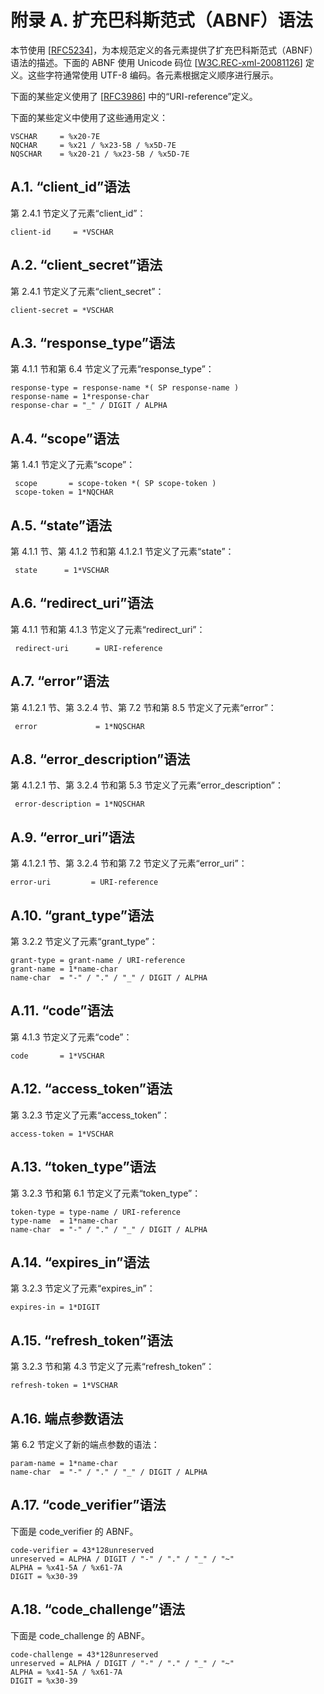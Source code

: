 # 附录 A. 扩充巴科斯范式（ABNF）语法

本节使用 [[RFC5234](https://www.rfc-editor.org/info/rfc5234)]，为本规范定义的各元素提供了扩充巴科斯范式（ABNF）语法的描述。下面的 ABNF 使用 Unicode 码位 [[W3C.REC-xml-20081126](https://www.w3.org/TR/REC-xml/REC-xml-20081126.xml)] 定义。这些字符通常使用 UTF-8 编码。各元素根据定义顺序进行展示。

下面的某些定义使用了 [[RFC3986](https://www.rfc-editor.org/info/rfc3986)] 中的“URI-reference”定义。

下面的某些定义中使用了这些通用定义：

```
VSCHAR     = %x20-7E
NQCHAR     = %x21 / %x23-5B / %x5D-7E
NQSCHAR    = %x20-21 / %x23-5B / %x5D-7E
```

## A.1. “client_id”语法

第 2.4.1 节定义了元素“client_id”：

```
client-id     = *VSCHAR
```

## A.2. “client_secret”语法

第 2.4.1 节定义了元素“client_secret”：

```
client-secret = *VSCHAR
```

## A.3. “response_type”语法

第 4.1.1 节和第 6.4 节定义了元素“response_type”：

```
response-type = response-name *( SP response-name )
response-name = 1*response-char
response-char = "_" / DIGIT / ALPHA
```

## A.4. “scope”语法

第 1.4.1 节定义了元素“scope”：

```
 scope       = scope-token *( SP scope-token )
 scope-token = 1*NQCHAR
```

## A.5. “state”语法

第 4.1.1 节、第 4.1.2 节和第 4.1.2.1 节定义了元素“state”：

```
 state      = 1*VSCHAR
```

## A.6. “redirect_uri”语法

第 4.1.1 节和第 4.1.3 节定义了元素“redirect_uri”：

```
 redirect-uri      = URI-reference
```

## A.7. “error”语法

第 4.1.2.1 节、第 3.2.4 节、第 7.2 节和第 8.5 节定义了元素“error”：

```
 error             = 1*NQSCHAR
```

## A.8. “error_description”语法

第 4.1.2.1 节、第 3.2.4 节和第 5.3 节定义了元素“error_description”：

```
 error-description = 1*NQSCHAR
```

## A.9. “error_uri”语法

第 4.1.2.1 节、第 3.2.4 节和第 7.2 节定义了元素“error_uri”：

```
error-uri         = URI-reference
```

## A.10. “grant_type”语法

第 3.2.2 节定义了元素“grant_type”：

```
grant-type = grant-name / URI-reference
grant-name = 1*name-char
name-char  = "-" / "." / "_" / DIGIT / ALPHA
```

## A.11. “code”语法

第 4.1.3 节定义了元素“code”：

```
code       = 1*VSCHAR
```

## A.12. “access_token”语法

第 3.2.3 节定义了元素“access_token”：

```
access-token = 1*VSCHAR
```

## A.13. “token_type”语法

第 3.2.3 节和第 6.1 节定义了元素“token_type”：

```
token-type = type-name / URI-reference
type-name  = 1*name-char
name-char  = "-" / "." / "_" / DIGIT / ALPHA
```

## A.14. “expires_in”语法

第 3.2.3 节定义了元素“expires_in”：

```
expires-in = 1*DIGIT
```

## A.15. “refresh_token”语法

第 3.2.3 节和第 4.3 节定义了元素“refresh_token”：

```
refresh-token = 1*VSCHAR
```

## A.16. 端点参数语法

第 6.2 节定义了新的端点参数的语法：

```
param-name = 1*name-char
name-char  = "-" / "." / "_" / DIGIT / ALPHA
```

## A.17. “code_verifier”语法

下面是 code_verifier 的 ABNF。

```
code-verifier = 43*128unreserved
unreserved = ALPHA / DIGIT / "-" / "." / "_" / "~"
ALPHA = %x41-5A / %x61-7A
DIGIT = %x30-39
```

## A.18. “code_challenge”语法

下面是 code_challenge 的 ABNF。

```
code-challenge = 43*128unreserved
unreserved = ALPHA / DIGIT / "-" / "." / "_" / "~"
ALPHA = %x41-5A / %x61-7A
DIGIT = %x30-39
```
